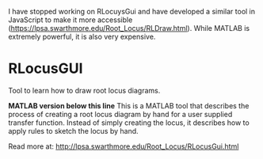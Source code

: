 I have stopped working on RLocuysGui and have developed a similar tool in JavaScript to make it more accessible (https://lpsa.swarthmore.edu/Root_Locus/RLDraw.html). While MATLAB is extremely powerful, it is also very expensive.

# RLocusGUI
Tool to learn how to draw root locus diagrams.

****MATLAB version below this line****
This is a MATLAB tool that describes the process of creating a root locus diagram by hand for a user supplied transfer function.  Instead of simply creating the locus, it describes how to apply rules to sketch the locus by hand.

Read more at: http://lpsa.swarthmore.edu/Root_Locus/RLocusGui.html
